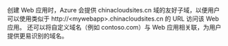 创建 Web 应用时，Azure 会提供 chinacloudsites.cn 域的友好子域，以便用户可以使用类似于 http://&lt;mywebapp&gt;.chinacloudsites.cn 的 URL 访问该 Web 应用。 还可以将自定义域名（例如 contoso.com）与 Web 应用相关联，为用户提供更易识别的域名。